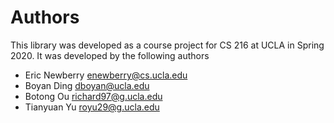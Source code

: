 # Authors

This library was developed as a course project for CS 216 at UCLA in Spring 2020.
It was developed by the following authors

* Eric Newberry <enewberry@cs.ucla.edu>
* Boyan Ding <dboyan@ucla.edu>
* Botong Ou <richard97@g.ucla.edu>
* Tianyuan Yu <royu29@g.ucla.edu>
